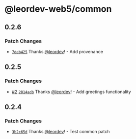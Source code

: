 # @leordev-web5/common

## 0.2.6

### Patch Changes

- [`7deb425`](https://github.com/leordev/web5-js/commit/7deb42527687a066d81458e91c8e81bf7f2d0a66) Thanks [@leordev](https://github.com/leordev)! - Add provenance

## 0.2.5

### Patch Changes

- [#2](https://github.com/leordev/web5-js/pull/2) [`2814adb`](https://github.com/leordev/web5-js/commit/2814adb314ee2fe1af77d26b780291826142479a) Thanks [@leordev](https://github.com/leordev)! - Add greetings functionality

## 0.2.4

### Patch Changes

- [`3b2c65d`](https://github.com/leordev/web5-js/commit/3b2c65dd4d1fef1b894df715b8a96cea1c114b38) Thanks [@leordev](https://github.com/leordev)! - Test common patch
